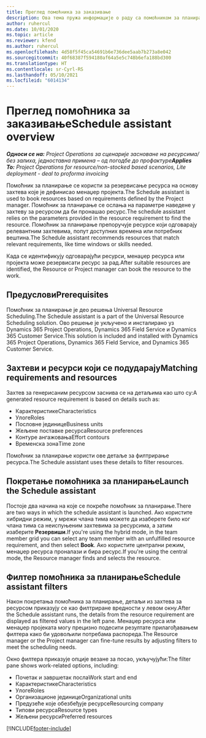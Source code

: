 ```yaml
---
title: Преглед помоћника за заказивање
description: Ова тема пружа информације о раду са помоћником за планирање ради резервисања ресурса.
author: ruhercul
ms.date: 10/01/2020
ms.topic: article
ms.reviewer: kfend
ms.author: ruhercul
ms.openlocfilehash: 4d58f5f45ca54691b6e736dee5aab7b273a8e042
ms.sourcegitcommit: 40f68387f594180af64a5e5c748b6efa188bd300
ms.translationtype: HT
ms.contentlocale: sr-Cyrl-RS
ms.lasthandoff: 05/10/2021
ms.locfileid: "6014134"
---
```

# <a name="schedule-assistant-overview"></a><span data-ttu-id="0f11f-103">Преглед помоћника за заказивање</span><span class="sxs-lookup"><span data-stu-id="0f11f-103">Schedule assistant overview</span></span>

<span data-ttu-id="0f11f-104">_**Односи се на:** Project Operations за сценарије засноване на ресурсима/без залиха, једноставна примена – од погодбе до профактуре_</span><span class="sxs-lookup"><span data-stu-id="0f11f-104">_**Applies To:** Project Operations for resource/non-stocked based scenarios, Lite deployment - deal to proforma invoicing_</span></span>

<span data-ttu-id="0f11f-105">Помоћник за планирање се користи за резервисање ресурса на основу захтева које је дефинисао менаџер пројекта.</span><span class="sxs-lookup"><span data-stu-id="0f11f-105">The Schedule assistant is used to book resources based on requirements defined by the Project manager.</span></span> <span data-ttu-id="0f11f-106">Помоћник за планирање се ослања на параметре наведене у захтеву за ресурсом да би пронашао ресурс.</span><span class="sxs-lookup"><span data-stu-id="0f11f-106">The schedule assistant relies on the parameters provided in the resource requirement to find the resource.</span></span> <span data-ttu-id="0f11f-107">Помоћник за планирање препоручује ресурсе који одговарају релевантним захтевима, попут доступних времена или потребних вештина.</span><span class="sxs-lookup"><span data-stu-id="0f11f-107">The Schedule assistant recommends resources that match relevant requirements, like time windows or skills needed.</span></span>

<span data-ttu-id="0f11f-108">Када се идентификују одговарајући ресурси, менаџер ресурса или пројекта може резервисати ресурс за рад.</span><span class="sxs-lookup"><span data-stu-id="0f11f-108">After suitable resources are identified, the Resource or Project manager can book the resource to the work.</span></span>

## <a name="prerequisites"></a><span data-ttu-id="0f11f-109">Предуслови</span><span class="sxs-lookup"><span data-stu-id="0f11f-109">Prerequisites</span></span>

<span data-ttu-id="0f11f-110">Помоћник за планирање је део решења Universal Resource Scheduling.</span><span class="sxs-lookup"><span data-stu-id="0f11f-110">The Schedule assistant is a part of the Universal Resource Scheduling solution.</span></span> <span data-ttu-id="0f11f-111">Ово решење је укључено и инсталирано уз Dynamics 365 Project Operations, Dynamics 365 Field Service и Dynamics 365 Customer Service.</span><span class="sxs-lookup"><span data-stu-id="0f11f-111">This solution is included and installed with Dynamics 365 Project Operations, Dynamics 365 Field Service, and Dynamics 365 Customer Service.</span></span>

## <a name="matching-requirements-and-resources"></a><span data-ttu-id="0f11f-112">Захтеви и ресурси који се подударају</span><span class="sxs-lookup"><span data-stu-id="0f11f-112">Matching requirements and resources</span></span>

<span data-ttu-id="0f11f-113">Захтев за генерисаним ресурсом заснива се на детаљима као што су:</span><span class="sxs-lookup"><span data-stu-id="0f11f-113">A generated resource requirement is based on details such as:</span></span>

-   <span data-ttu-id="0f11f-114">Карактеристике</span><span class="sxs-lookup"><span data-stu-id="0f11f-114">Characteristics</span></span>
-   <span data-ttu-id="0f11f-115">Улоге</span><span class="sxs-lookup"><span data-stu-id="0f11f-115">Roles</span></span>
-   <span data-ttu-id="0f11f-116">Пословне јединице</span><span class="sxs-lookup"><span data-stu-id="0f11f-116">Business units</span></span>
-   <span data-ttu-id="0f11f-117">Жељене поставке ресурса</span><span class="sxs-lookup"><span data-stu-id="0f11f-117">Resource preferences</span></span>
-   <span data-ttu-id="0f11f-118">Контуре ангажовања</span><span class="sxs-lookup"><span data-stu-id="0f11f-118">Effort contours</span></span>
-   <span data-ttu-id="0f11f-119">Временска зона</span><span class="sxs-lookup"><span data-stu-id="0f11f-119">Time zone</span></span>

<span data-ttu-id="0f11f-120">Помоћник за планирање користи ове детаље за филтрирање ресурса.</span><span class="sxs-lookup"><span data-stu-id="0f11f-120">The Schedule assistant uses these details to filter resources.</span></span>

## <a name="launch-the-schedule-assistant"></a><span data-ttu-id="0f11f-121">Покретање помоћника за планирање</span><span class="sxs-lookup"><span data-stu-id="0f11f-121">Launch the Schedule assistant</span></span>

<span data-ttu-id="0f11f-122">Постоје два начина на које се покреће помоћник за планирање.</span><span class="sxs-lookup"><span data-stu-id="0f11f-122">There are two ways in which the schedule assistant is launched.</span></span> <span data-ttu-id="0f11f-123">Ако користите хибридни режим, у мрежи члана тима можете да изаберете било ког члана тима са неиспуњеним захтевима за ресурсима, а затим изаберите **Резервиши**.</span><span class="sxs-lookup"><span data-stu-id="0f11f-123">If you're using the hybrid mode, in the team member grid you can select any team member with an unfulfilled resource requirement, and then select **Book**.</span></span> <span data-ttu-id="0f11f-124">Ако користите централни режим, менаџер ресурса проналази и бира ресурс.</span><span class="sxs-lookup"><span data-stu-id="0f11f-124">If you're using the central mode, the Resource manager finds and selects the resource.</span></span>

## <a name="schedule-assistant-filters"></a><span data-ttu-id="0f11f-125">Филтер помоћника за планирање</span><span class="sxs-lookup"><span data-stu-id="0f11f-125">Schedule assistant filters</span></span>

<span data-ttu-id="0f11f-126">Након покретања помоћника за планирање, детаљи из захтева за ресурсом приказују се као филтриране вредности у левом окну.</span><span class="sxs-lookup"><span data-stu-id="0f11f-126">After the Schedule assistant runs, the details from the resource requirement are displayed as filtered values in the left pane.</span></span> <span data-ttu-id="0f11f-127">Менаџер ресурса или менаџер пројеката могу прецизно подесити резултате прилагођавањем филтера како би удовољили потребама распореда.</span><span class="sxs-lookup"><span data-stu-id="0f11f-127">The Resource manager or the Project manager can fine-tune results by adjusting filters to meet the scheduling needs.</span></span>

<span data-ttu-id="0f11f-128">Окно филтера приказује опције везане за посао, укључујући:</span><span class="sxs-lookup"><span data-stu-id="0f11f-128">The filter pane shows work-related options, including:</span></span>

-   <span data-ttu-id="0f11f-129">Почетак и завршетак посла</span><span class="sxs-lookup"><span data-stu-id="0f11f-129">Work start and end</span></span>
-   <span data-ttu-id="0f11f-130">Карактеристике</span><span class="sxs-lookup"><span data-stu-id="0f11f-130">Characteristics</span></span>
-   <span data-ttu-id="0f11f-131">Улоге</span><span class="sxs-lookup"><span data-stu-id="0f11f-131">Roles</span></span>
-   <span data-ttu-id="0f11f-132">Организационе јединице</span><span class="sxs-lookup"><span data-stu-id="0f11f-132">Organizational units</span></span>
-   <span data-ttu-id="0f11f-133">Предузеће које обезбеђује ресурсе</span><span class="sxs-lookup"><span data-stu-id="0f11f-133">Resourcing company</span></span>
-   <span data-ttu-id="0f11f-134">Типови ресурса</span><span class="sxs-lookup"><span data-stu-id="0f11f-134">Resource types</span></span>
-   <span data-ttu-id="0f11f-135">Жељени ресурси</span><span class="sxs-lookup"><span data-stu-id="0f11f-135">Preferred resources</span></span>


[!INCLUDE[footer-include](../includes/footer-banner.md)]